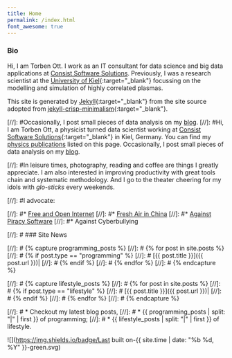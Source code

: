 ```yaml
---
title: Home
permalink: /index.html
font_awesome: true
---
```

### Bio

Hi, I am Torben Ott. I work as an IT consultant for data science
and big data applications at [Consist Software Solutions](http://www.consist.de). 
Previously, I was a research scientist at the [University of Kiel](http://www.uni-kiel.de/en){:target="_blank"} focussing on the modelling and simulation of highly correlated plasmas. 


This site is generated by [Jekyll](https://jekyllrb.com/){:target="_blank"} from
the site source adopted from [jekyll-crisp-minimalism](https://github.com/crispgm/jekyll-crisp-minimalism-theme){:target="_blank"}.

[//]: #Occasionally, I post small pieces of data analysis on my [blog](posts.html). 
[//]: #Hi, I am Torben Ott, a physicist turned data scientist working at [Consist Software Solutions](http://www.consist.de/en/index.html){:target="_blank"} in Kiel, Germany. You can find my [physics publications](publications.html) listed on this page. Occasionally, I post small pieces of data analysis on my [blog](posts.html). 


[//]: #In leisure times, photography, reading and coffee are things I greatly appreciate. I am also interested in improving productivity with great tools chain and systematic methodology. And I go to the theater cheering for my idols with _glo-sticks_ every weekends.

[//]: #I advocate:

[//]: #* [Free and Open Internet](https://www.google.com/intl/en/takeaction/)
[//]: #* [Fresh Air in China](/page/environment-pollution-in-a-photographer-view.html)
[//]: #* [Against Piracy Software](/page/piracy-software-or-app.html)
[//]: #* Against Cyberbullying



[//]: # ### Site News

[//]: # {% capture programming_posts %}
[//]: #   {% for post in site.posts %}
[//]: #     {% if post.type == "programming" %}
[//]: #       [{{ post.title }}]({{ post.url }})|
[//]: #     {% endif %}
[//]: #   {% endfor %}
[//]: # {% endcapture %}

[//]: # {% capture lifestyle_posts %}
[//]: #   {% for post in site.posts %}
[//]: #     {% if post.type == "lifestyle" %}
[//]: #       [{{ post.title }}]({{ post.url }})|
[//]: #     {% endif %}
[//]: #   {% endfor %}
[//]: # {% endcapture %}

[//]: # * Checkout my latest blog posts, 
[//]: #     * {{ programming_posts | split: "|" | first }} of programming;
[//]: #     * {{ lifestyle_posts | split: "|" | first }} of lifestyle.

![](https://img.shields.io/badge/Last built on-{{ site.time | date: "%b %d, %Y" }}-green.svg)
